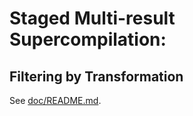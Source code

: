 # Staged Multi-result Supercompilation:
## Filtering by Transformation

See [doc/README.md](doc/README.md).

